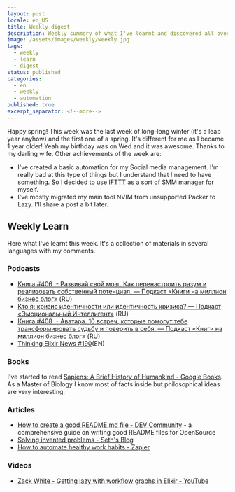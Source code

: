 ```yaml
---
layout: post
locale: en_US
title: Weekly digest
description: Weekly summery of what I've learnt and discovered all over there.
image: /assets/images/weekly/weekly.jpg
tags:
  - weekly
  - learn
  - digest
status: published
categories:
  - en
  - weekly
  - automation
published: true
excerpt_separator: <!--more-->
---
```

Happy spring! 
This week was the last week of long-long winter (it's a leap year anyhow) and the first one of a spring. 
It's different for me as I became 1 year older! Yeah my birthday was on Wed and it was awesome. Thanks to my darling wife.
Other achievements of the week are: 
- I've created a basic automation for my Social media management. I'm really bad at this type of things but I understand that I need to have something. So I decided to use [IFTTT](https://ifttt.com/join?referral_code=1CYtTzjkst0mgZGYbiDr5fl4e0w110yd) as a sort of SMM manager for myself.
- I've mostly migrated my main tool NVIM from unsupported Packer to Lazy. I'll share a post a bit later.

<!--more-->

## Weekly Learn
Here what I've learnt this week. It's a collection of materials  in several languages with my comments.

### Podcasts
- [Книга #406  - Развивай свой мозг. Как перенастроить разум и реализовать собственный потенциал. — Подкаст «Книги на миллион бизнес блог»](https://ikniga.mave.digital/ep-415) (RU)
- [Кто я: кризис идентичности или идентичность кризиса? — Подкаст «Эмоциональный Интеллигент»](https://emotional.mave.digital/ep-131) (RU)
- [Книга #408  - Аватара. 10 встреч, которые помогут тебе трансформировать судьбу и поверить в себя. — Подкаст «Книги на миллион бизнес блог»](https://ikniga.mave.digital/ep-417) (RU)
- [Thinking Elixir News #190](https://podcast.thinkingelixir.com/190)(EN)

### Books
 I've started to read [Sapiens: A Brief History of Humankind - Google Books](https://www.google.ru/books/edition/Sapiens/1EiJAwAAQBAJ?hl=en&gbpv=0). As a Master of Biology I know most of facts inside but philosophical ideas are very interesting.

### Articles
- [How to create a good README.md file - DEV Community](https://dev.to/yuridevat/how-to-create-a-good-readmemd-file-4pa2?ref=dailydev) - a comprehensive guide on writing good README files for OpenSource
- [Solving invented problems - Seth's Blog](https://seths.blog/2023/09/solving-invented-problems)
- [How to automate healthy work habits - Zapier](https://zapier.com/blog/automate-healthy-work-habits/)

### Videos
- [Zack White - Getting lazy with workflow graphs in Elixir - YouTube](https://youtu.be/Elrp5zTSHR0?si=UKgrOBQg9UdnZTV6)